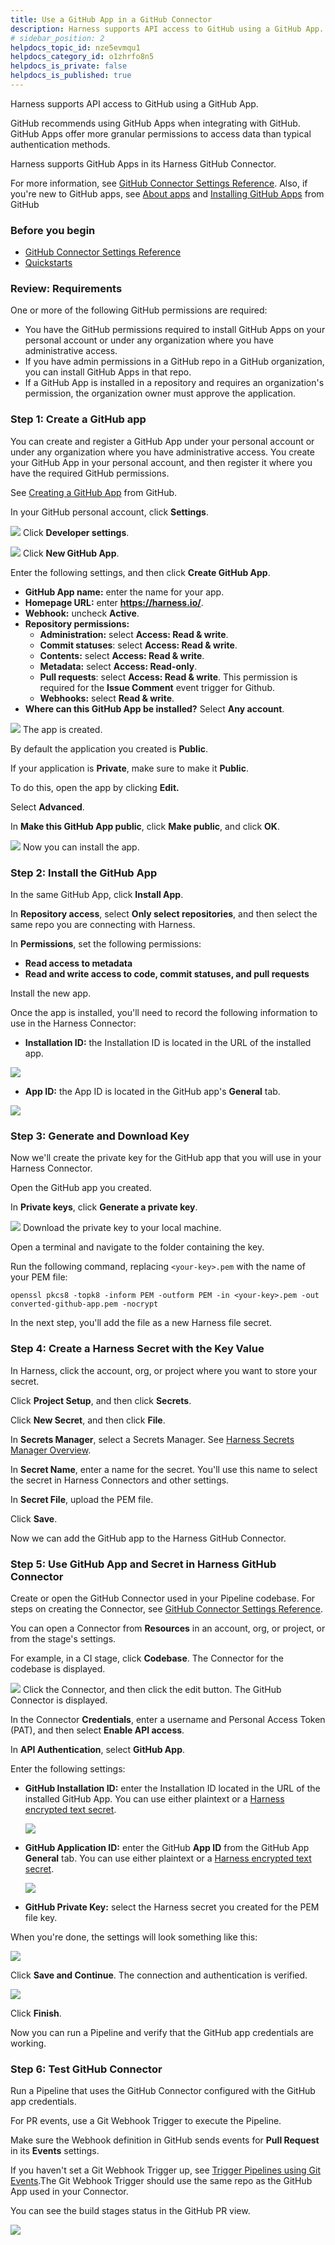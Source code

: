```yaml
---
title: Use a GitHub App in a GitHub Connector
description: Harness supports API access to GitHub using a GitHub App. GitHub recommends using GitHub Apps when integrating with GitHub. GitHub Apps offer more granular permissions to access data than typical aut…
# sidebar_position: 2
helpdocs_topic_id: nze5evmqu1
helpdocs_category_id: o1zhrfo8n5
helpdocs_is_private: false
helpdocs_is_published: true
---
```


Harness supports API access to GitHub using a GitHub App.

GitHub recommends using GitHub Apps when integrating with GitHub. GitHub Apps offer more granular permissions to access data than typical authentication methods.

Harness supports GitHub Apps in its Harness GitHub Connector.

For more information, see [GitHub Connector Settings Reference](git-hub-connector-settings-reference.md). Also, if you're new to GitHub apps, see [About apps](https://docs.github.com/en/developers/apps/about-apps) and [Installing GitHub Apps](https://docs.github.com/en/developers/apps/installing-github-apps) from GitHub

### Before you begin

* [GitHub Connector Settings Reference](git-hub-connector-settings-reference.md)
* [Quickstarts](../../../../getting-started/quickstarts.md)

### Review: Requirements

One or more of the following GitHub permissions are required:

* You have the GitHub permissions required to install GitHub Apps on your personal account or under any organization where you have administrative access.
* If you have admin permissions in a GitHub repo in a GitHub organization, you can install GitHub Apps in that repo.
* If a GitHub App is installed in a repository and requires an organization's permission, the organization owner must approve the application.

### Step 1: Create a GitHub app

You can create and register a GitHub App under your personal account or under any organization where you have administrative access. You create your GitHub App in your personal account, and then register it where you have the required GitHub permissions.

See [Creating a GitHub App](https://docs.github.com/en/developers/apps/creating-a-github-app) from GitHub.

In your GitHub personal account, click **Settings**.

![](../../static/git-hub-app-support-50.png)
Click **Developer settings**.

![](../../static/git-hub-app-support-51.png)
Click **New GitHub App**.

Enter the following settings, and then click **Create GitHub App**.

* **GitHub App name:** enter the name for your app.
* **Homepage URL:** enter **https://harness.io/**.
* **Webhook:** uncheck **Active**.
* **Repository permissions:**
	+ **Administration:** select **Access: Read & write**.
	+ **Commit statuses**: select **Access: Read & write**.
	+ **Contents:** select **Access: Read & write**.
	+ **Metadata:** select **Access: Read-only**.
	+ **Pull requests**: select **Access: Read & write**. This permission is required for the **Issue Comment** event trigger for Github.
	+ **Webhooks:** select **Read & write**.
* **Where can this GitHub App be installed?** Select **Any account**.

![](../../static/git-hub-app-support-52.png)
The app is created.

By default the application you created is **Public**.

If your application is **Private**, make sure to make it **Public**.

To do this, open the app by clicking **Edit.**

Select **Advanced**.

In **Make this GitHub App public**, click **Make public**, and click **OK**.

![](../../static/git-hub-app-support-53.png)
Now you can install the app.

### Step 2: Install the GitHub App

In the same GitHub App, click **Install App**.

In **Repository access**, select **Only select repositories**, and then select the same repo you are connecting with Harness.

In **Permissions**, set the following permissions:

* **Read access to metadata**
* **Read and write access to code, commit statuses, and pull requests**

Install the new app.

Once the app is installed, you'll need to record the following information to use in the Harness Connector:

* **Installation ID:** the Installation ID is located in the URL of the installed app.

![](../../static/git-hub-app-support-54.png)
* **App ID:** the App ID is located in the GitHub app's **General** tab.

![](../../static/git-hub-app-support-55.png)
### Step 3: Generate and Download Key

Now we'll create the private key for the GitHub app that you will use in your Harness Connector.

Open the GitHub app you created.

In **Private keys**, click **Generate a private key**.

![](../../static/git-hub-app-support-56.png)
Download the private key to your local machine.

Open a terminal and navigate to the folder containing the key.

Run the following command, replacing `<your-key>.pem` with the name of your PEM file:


```
openssl pkcs8 -topk8 -inform PEM -outform PEM -in <your-key>.pem -out converted-github-app.pem -nocrypt
```
In the next step, you'll add the file as a new Harness file secret.

### Step 4: Create a Harness Secret with the Key Value

In Harness, click the account, org, or project where you want to store your secret.

Click **Project Setup**, and then click **Secrets**.

Click **New Secret**, and then click **File**.

In **Secrets Manager**, select a Secrets Manager. See [Harness Secrets Manager Overview](../../Secret-Managers/1-harness-secret-manager-overview.md).

In **Secret Name**, enter a name for the secret. You'll use this name to select the secret in Harness Connectors and other settings.

In **Secret File**, upload the PEM file.

Click **Save**.

Now we can add the GitHub app to the Harness GitHub Connector.

### Step 5: Use GitHub App and Secret in Harness GitHub Connector

Create or open the GitHub Connector used in your Pipeline codebase. For steps on creating the Connector, see [GitHub Connector Settings Reference](git-hub-connector-settings-reference.md).

You can open a Connector from **Resources** in an account, org, or project, or from the stage's settings.

For example, in a CI stage, click **Codebase**. The Connector for the codebase is displayed.

![](../../static/git-hub-app-support-57.png)
Click the Connector, and then click the edit button. The GitHub Connector is displayed.

In the Connector **Credentials**, enter a username and Personal Access Token (PAT), and then select **Enable API access**.

In **API Authentication**, select **GitHub App**.

Enter the following settings:

* **GitHub Installation ID:** enter the Installation ID located in the URL of the installed GitHub App. You can use either plaintext or a [Harness encrypted text secret](../../../6_Secrets/2-add-use-text-secrets.md).

   ![](../../static/git-hub-app-support-58.png)

* **GitHub Application ID:** enter the GitHub **App ID** from the GitHub App **General** tab. You can use either plaintext or a [Harness encrypted text secret](../../../6_Secrets/2-add-use-text-secrets.md).

   ![](../../static/git-hub-app-support-59.png)

* **GitHub Private Key:** select the Harness secret you created for the PEM file key.

When you're done, the settings will look something like this:

![](../../static/git-hub-app-support-60.png)

Click **Save and Continue**. The connection and authentication is verified.

![](../../static/git-hub-app-support-61.png)

Click **Finish**.

Now you can run a Pipeline and verify that the GitHub app credentials are working.

### Step 6: Test GitHub Connector

Run a Pipeline that uses the GitHub Connector configured with the GitHub app credentials.

For PR events, use a Git Webhook Trigger to execute the Pipeline.

Make sure the Webhook definition in GitHub sends events for **Pull Request** in its **Events** settings.

If you haven't set a Git Webhook Trigger up, see [Trigger Pipelines using Git Events](../../../11_Triggers/triggering-pipelines.md).The Git Webhook Trigger should use the same repo as the GitHub App used in your Connector.

You can see the build stages status in the GitHub PR view.

![](../../static/git-hub-app-support-62.png)